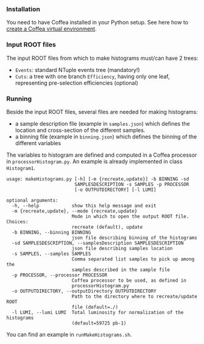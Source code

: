 ### Installation
You need to have Coffea installed in your Python setup. See here how to [create a Coffea virtual environment](https://github.com/jniedzie/SVJanalysis/wiki/Create-a-Coffea-virtual-environment).

### Input ROOT files
The input ROOT files from which to make histograms must/can have 2 trees:
* `Events`: standard NTuple events tree (mandatory!)
* `Cuts`: a tree with one branch `Efficiency`, having only one leaf, representing pre-selection efficiencies (optional)

### Running
Beside the input ROOT files, several files are needed for making histograms:
* a sample description file (example in `samples.json`) which defines the location and cross-section of the different samples.
* a binning file (example in `binning.json`) which defines the binning of the different variables

The variables to histogram are defined and computed in a Coffea processor in `processorHistogram.py`. An example is already implemented in class `Histogram1`.

```
usage: makeHistograms.py [-h] [-m {recreate,update}] -b BINNING -sd
                         SAMPLESDESCRIPTION -s SAMPLES -p PROCESSOR
                         [-o OUTPUTDIRECTORY] [-l LUMI]

optional arguments:
  -h, --help            show this help message and exit
  -m {recreate,update}, --mode {recreate,update}
                        Mode in which to open the output ROOT file. Choices:
                        recreate (default), update
  -b BINNING, --binning BINNING
                        json file describing binning of the histograms
  -sd SAMPLESDESCRIPTION, --samplesDescription SAMPLESDESCRIPTION
                        json file describing samples location
  -s SAMPLES, --samples SAMPLES
                        Comma separated list samples to pick up among the
                        samples described in the sample file
  -p PROCESSOR, --processor PROCESSOR
                        Coffea processor to be used, as defined in
                        processorHistogram.py
  -o OUTPUTDIRECTORY, --outputDirectory OUTPUTDIRECTORY
                        Path to the directory where to recreate/update ROOT
                        file (default=./)
  -l LUMI, --lumi LUMI  Total luminosity for normalization of the histograms
                        (default=59725 pb-1)
```

You can find an example in `runMakeHistograms.sh`.